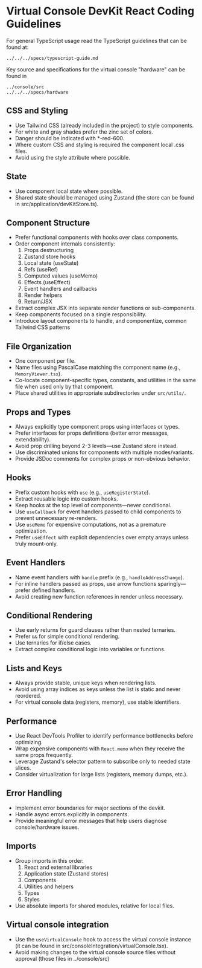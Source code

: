 # Virtual Console DevKit React Coding Guidelines

For general TypeScript usage read the TypeScript guidelines that can be found at:

    ../../../specs/typescript-guide.md

Key source and specifications for the virtual console "hardware" can be found in

    ../console/src
    ../../../specs/hardware

## CSS and Styling

* Use Tailwind CSS (already included in the project) to style components.
* For white and gray shades prefer the zinc set of colors.
* Danger should be indicated with *-red-600.
* Where custom CSS and styling is required the component local .css files.
* Avoid using the style attribute where possible.

## State

* Use component local state where possible.
* Shared state should be managed using Zustand (the store can be found in src/application/devKitStore.ts).

## Component Structure

* Prefer functional components with hooks over class components.
* Order component internals consistently:
    1. Props destructuring
    2. Zustand store hooks
    3. Local state (useState)
    4. Refs (useRef)
    5. Computed values (useMemo)
    6. Effects (useEffect)
    7. Event handlers and callbacks
    8. Render helpers
    9. Return/JSX
* Extract complex JSX into separate render functions or sub-components.
* Keep components focused on a single responsibility.
* Introduce layout components to handle, and componentize, common Tailwind CSS patterns

## File Organization

* One component per file.
* Name files using PascalCase matching the component name (e.g., `MemoryViewer.tsx`).
* Co-locate component-specific types, constants, and utilities in the same file when used only by that component.
* Place shared utilities in appropriate subdirectories under `src/utils/`.

## Props and Types

* Always explicitly type component props using interfaces or types.
* Prefer interfaces for props definitions (better error messages, extendability).
* Avoid prop drilling beyond 2-3 levels—use Zustand store instead.
* Use discriminated unions for components with multiple modes/variants.
* Provide JSDoc comments for complex props or non-obvious behavior.

## Hooks

* Prefix custom hooks with `use` (e.g., `useRegisterState`).
* Extract reusable logic into custom hooks.
* Keep hooks at the top level of components—never conditional.
* Use `useCallback` for event handlers passed to child components to prevent unnecessary re-renders.
* Use `useMemo` for expensive computations, not as a premature optimization.
* Prefer `useEffect` with explicit dependencies over empty arrays unless truly mount-only.

## Event Handlers

* Name event handlers with `handle` prefix (e.g., `handleAddressChange`).
* For inline handlers passed as props, use arrow functions sparingly—prefer defined handlers.
* Avoid creating new function references in render unless necessary.

## Conditional Rendering

* Use early returns for guard clauses rather than nested ternaries.
* Prefer `&&` for simple conditional rendering.
* Use ternaries for if/else cases.
* Extract complex conditional logic into variables or functions.

## Lists and Keys

* Always provide stable, unique keys when rendering lists.
* Avoid using array indices as keys unless the list is static and never reordered.
* For virtual console data (registers, memory), use stable identifiers.

## Performance

* Use React DevTools Profiler to identify performance bottlenecks before optimizing.
* Wrap expensive components with `React.memo` when they receive the same props frequently.
* Leverage Zustand's selector pattern to subscribe only to needed state slices.
* Consider virtualization for large lists (registers, memory dumps, etc.).

## Error Handling

* Implement error boundaries for major sections of the devkit.
* Handle async errors explicitly in components.
* Provide meaningful error messages that help users diagnose console/hardware issues.

## Imports

* Group imports in this order:
    1. React and external libraries
    2. Application state (Zustand stores)
    3. Components
    4. Utilities and helpers
    5. Types
    6. Styles
* Use absolute imports for shared modules, relative for local files.

## Virtual console integration

* Use the `useVirtualConsole` hook to access the virtual console instance (it can be found in src/consoleIntegration/virtualConsole.tsx).
* Avoid making changes to the virtual console source files without approval (those files in ../console/src)
